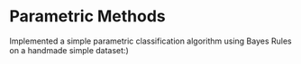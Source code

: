 # Parametric Methods

Implemented a simple parametric classification algorithm using Bayes Rules on a handmade simple dataset:)
